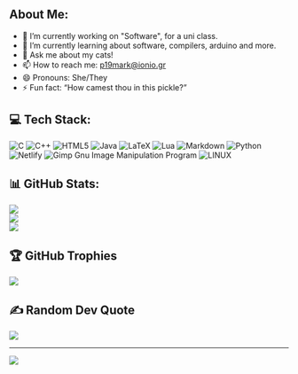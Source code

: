 About Me:  
---------------------
- 🔭 I’m currently working on "Software", for a uni class. 
- 🌱 I’m currently learning about software, compilers, arduino and more.
- 💬 Ask me about my cats! 
- 📫 How to reach me: p19mark@ionio.gr
- 😄 Pronouns: She/They
- ⚡ Fun fact: “How camest thou in this pickle?”

💻 Tech Stack:
---------------------
![C](https://img.shields.io/badge/c-%2300599C.svg?style=flat&logo=c&logoColor=white)
![C++](https://img.shields.io/badge/c++-%2300599C.svg?style=flat&logo=c%2B%2B&logoColor=white)
![HTML5](https://img.shields.io/badge/html5-%23E34F26.svg?style=flat&logo=html5&logoColor=white)
![Java](https://img.shields.io/badge/java-%23ED8B00.svg?style=flat&logo=java&logoColor=white)
![LaTeX](https://img.shields.io/badge/latex-%23008080.svg?style=flat&logo=latex&logoColor=white)
![Lua](https://img.shields.io/badge/lua-%232C2D72.svg?style=flat&logo=lua&logoColor=white)
![Markdown](https://img.shields.io/badge/markdown-%23000000.svg?style=flat&logo=markdown&logoColor=white)
![Python](https://img.shields.io/badge/python-3670A0?style=flat&logo=python&logoColor=ffdd54)
![Netlify](https://img.shields.io/badge/netlify-%23000000.svg?style=flat&logo=netlify&logoColor=#00C7B7)
![Gimp Gnu Image Manipulation Program](https://img.shields.io/badge/Gimp-657D8B?style=flat&logo=gimp&logoColor=FFFFFF)
![LINUX](https://img.shields.io/badge/Linux-FCC624?style=flat&logo=linux&logoColor=black)

📊 GitHub Stats:
---------------------
![](https://github-readme-stats.vercel.app/api?username=marked-d&theme=gotham&hide_border=false&include_all_commits=true&count_private=false)<br/>
![](https://github-readme-streak-stats.herokuapp.com/?user=marked-d&theme=gotham&hide_border=false)<br/>
![](https://github-readme-stats.vercel.app/api/top-langs/?username=marked-d&theme=gotham&hide_border=false&include_all_commits=true&count_private=false&layout=compact)

🏆 GitHub Trophies
---------------------
![](https://github-profile-trophy.vercel.app/?username=marked-d&theme=onestar&no-frame=true&no-bg=true&margin-w=4)

✍️ Random Dev Quote
---------------------
![](https://quotes-github-readme.vercel.app/api?type=vetical&theme=dark)

---
[![](https://visitcount.itsvg.in/api?id=marked-d&icon=0&color=12)](https://visitcount.itsvg.in)
